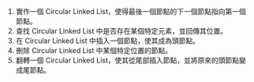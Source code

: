 

1. 實作一個 Circular Linked List，使得最後一個節點的下一個節點指向第一個節點。
2. 查找 Circular Linked List 中是否存在某個特定元素，並回傳其位置。
3. 在 Circular Linked List 中插入一個節點，使其成為頭節點。
4. 刪除 Circular Linked List 中某個特定位置的節點。
5. 翻轉一個 Circular Linked List，使其從尾部插入節點，並將原來的頭節點變成尾節點。